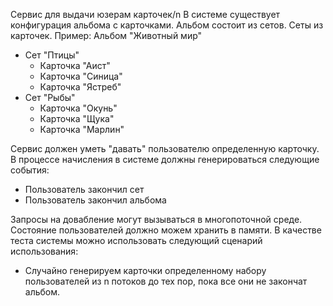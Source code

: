 Сервис для выдачи юзерам карточек/n
В системе существует конфигурация альбома с карточками. Альбом состоит из сетов. Сеты из карточек.
Пример:
Альбом "Животный мир"
- Сет "Птицы"
  - Карточка "Аист"
  - Карточка "Синица"
  - Карточка "Ястреб"
- Сет "Рыбы"
  - Карточка "Окунь"
  - Карточка "Щука"
  - Карточка "Марлин"

Сервис должен уметь "давать" пользователю определенную карточку.
В процессе начисления в системе должны генерироваться следующие события:
- Пользователь закончил сет
- Пользователь закончил альбома

Запросы на довабление могут вызываться в многопоточной среде. Состояние пользователей должно можем хранить в памяти.
В качестве теста системы можно использовать следующий сценарий использования:
- Случайно генерируем карточки определенному набору пользователей из n потоков до тех пор, пока все они не закончат альбом.